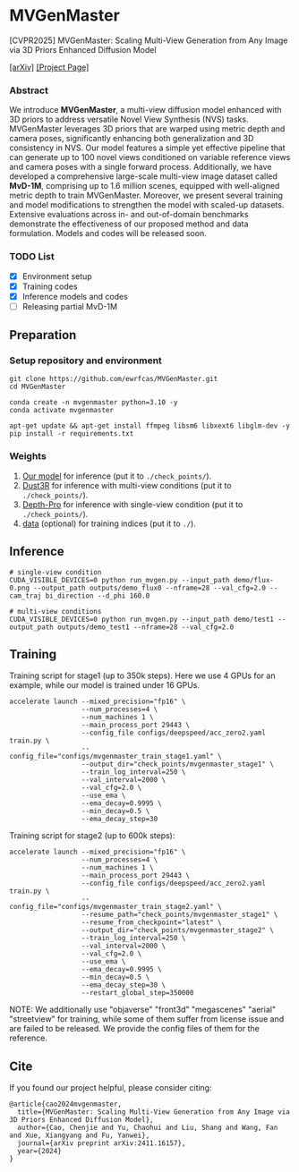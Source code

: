 # MVGenMaster

[CVPR2025] MVGenMaster: Scaling Multi-View Generation from Any Image via 3D Priors Enhanced Diffusion Model

[[arXiv]](https://arxiv.org/abs/2411.16157) [[Project Page]](https://ewrfcas.github.io/MVGenMaster/)

### Abstract

We introduce **MVGenMaster**, a multi-view diffusion model enhanced with 3D priors to address versatile Novel View Synthesis (NVS) tasks. MVGenMaster leverages 3D priors that are warped using metric depth and camera poses, significantly enhancing both generalization and 3D consistency in NVS.
Our model features a simple yet effective pipeline that can generate up to 100 novel views conditioned on variable reference views and camera poses with a single forward process.
Additionally, we have developed a comprehensive large-scale multi-view image dataset called **MvD-1M**, comprising up to 1.6 million scenes, equipped with well-aligned metric depth to train MVGenMaster.
Moreover, we present several training and model modifications to strengthen the model with scaled-up datasets.
Extensive evaluations across in- and out-of-domain benchmarks demonstrate the effectiveness of our proposed method and data formulation.
Models and codes will be released soon.

### TODO List
- [x] Environment setup
- [x] Training codes
- [x] Inference models and codes
- [ ] Releasing partial MvD-1M

## Preparation

### Setup repository and environment
```
git clone https://github.com/ewrfcas/MVGenMaster.git
cd MVGenMaster

conda create -n mvgenmaster python=3.10 -y
conda activate mvgenmaster

apt-get update && apt-get install ffmpeg libsm6 libxext6 libglm-dev -y
pip install -r requirements.txt
```

### Weights
1. [Our model](https://huggingface.co/ewrfcas/MVGenMaster/resolve/main/check_points/pretrained_model.zip) for inference (put it to `./check_points/`).
2. [Dust3R](https://huggingface.co/ewrfcas/MVGenMaster/resolve/main/check_points/DUSt3R_ViTLarge_BaseDecoder_512_dpt.pth) for inference with multi-view conditions (put it to `./check_points/`).
3. [Depth-Pro](https://huggingface.co/ewrfcas/MVGenMaster/resolve/main/check_points/depth_pro.pt) for inference with single-view condition (put it to `./check_points/`).
4. [data](https://huggingface.co/ewrfcas/MVGenMaster/resolve/main/data.zip) (optional) for training indices (put it to `./`).

## Inference
```
# single-view condition
CUDA_VISIBLE_DEVICES=0 python run_mvgen.py --input_path demo/flux-0.png --output_path outputs/demo_flux0 --nframe=28 --val_cfg=2.0 --cam_traj bi_direction --d_phi 160.0

# multi-view conditions
CUDA_VISIBLE_DEVICES=0 python run_mvgen.py --input_path demo/test1 --output_path outputs/demo_test1 --nframe=28 --val_cfg=2.0
```


## Training
Training script for stage1 (up to 350k steps). Here we use 4 GPUs for an example, while our model is trained under 16 GPUs.
```
accelerate launch --mixed_precision="fp16" \
                  --num_processes=4 \
                  --num_machines 1 \
                  --main_process_port 29443 \
                  --config_file configs/deepspeed/acc_zero2.yaml train.py \
                  --config_file="configs/mvgenmaster_train_stage1.yaml" \
                  --output_dir="check_points/mvgenmaster_stage1" \
                  --train_log_interval=250 \
                  --val_interval=2000 \
                  --val_cfg=2.0 \
                  --use_ema \
                  --ema_decay=0.9995 \
                  --min_decay=0.5 \
                  --ema_decay_step=30
```

Training script for stage2 (up to 600k steps):
```
accelerate launch --mixed_precision="fp16" \
                  --num_processes=4 \
                  --num_machines 1 \
                  --main_process_port 29443 \
                  --config_file configs/deepspeed/acc_zero2.yaml train.py \
                  --config_file="configs/mvgenmaster_train_stage2.yaml" \
                  --resume_path="check_points/mvgenmaster_stage1" \
                  --resume_from_checkpoint="latest" \
                  --output_dir="check_points/mvgenmaster_stage2" \
                  --train_log_interval=250 \
                  --val_interval=2000 \
                  --val_cfg=2.0 \
                  --use_ema \
                  --ema_decay=0.9995 \
                  --min_decay=0.5 \
                  --ema_decay_step=30 \
                  --restart_global_step=350000
```
NOTE: We additionally use "objaverse" "front3d" "megascenes" "aerial" "streetview" for training, while some of them suffer from license issue and are failed to be released. We provide the config files of them for the reference.

## Cite
If you found our project helpful, please consider citing:

```
@article{cao2024mvgenmaster,
  title={MVGenMaster: Scaling Multi-View Generation from Any Image via 3D Priors Enhanced Diffusion Model},
  author={Cao, Chenjie and Yu, Chaohui and Liu, Shang and Wang, Fan and Xue, Xiangyang and Fu, Yanwei},
  journal={arXiv preprint arXiv:2411.16157},
  year={2024}
}
```

